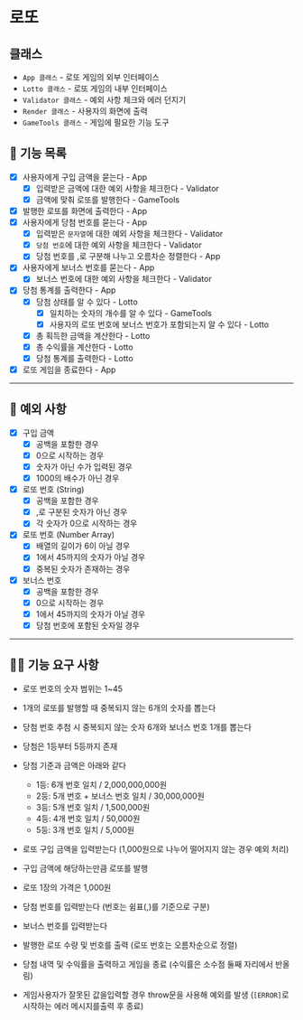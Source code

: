 # 로또

## 클래스

- `App 클래스` - 로또 게임의 외부 인터페이스
- `Lotto 클래스` - 로또 게임의 내부 인터페이스
- `Validator 클래스` - 예외 사항 체크와 에러 던지기
- `Render 클래스` - 사용자의 화면에 출력
- `GameTools 클래스` - 게임에 필요한 기능 도구

## 📝 기능 목록

- [x] 사용자에게 구입 금액을 묻는다 - App
  - [x] 입력받은 금액에 대한 예외 사항을 체크한다 - Validator
  - [x] 금액에 맞춰 로또를 발행한다 - GameTools
- [x] 발행한 로또를 화면에 출력한다 - App
- [x] 사용자에게 당첨 번호를 묻는다 - App
  - [x] 입력받은 `문자열`에 대한 예외 사항을 체크한다 - Validator
  - [x] `당첨 번호`에 대한 예외 사항을 체크한다 - Validator
  - [x] 당첨 번호를 ,로 구분해 나누고 오름차순 정렬한다 - App
- [x] 사용자에게 보너스 번호를 묻는다 - App
  - [x] 보너스 번호에 대한 예외 사항을 체크한다 - Validator
- [x] 당첨 통계를 출력한다 - App
  - [x] 당첨 상태를 알 수 있다 - Lotto
    - [x] 일치하는 숫자의 개수를 알 수 있다 - GameTools
    - [x] 사용자의 로또 번호에 보너스 번호가 포함되는지 알 수 있다 - Lotto
  - [x] 총 획득한 금액을 계산한다 - Lotto
  - [x] 총 수익률을 계산한다 - Lotto
  - [x] 당첨 통계를 출력한다 - Lotto
- [x] 로또 게임을 종료한다 - App

---

## 🚫 예외 사항

- [x] 구입 금액
  - [x] 공백을 포함한 경우
  - [x] 0으로 시작하는 경우
  - [x] 숫자가 아닌 수가 입력된 경우
  - [x] 1000의 배수가 아닌 경우
- [x] 로또 번호 (String)
  - [x] 공백을 포함한 경우
  - [x] ,로 구분된 숫자가 아닌 경우
  - [x] 각 숫자가 0으로 시작하는 경우
- [x] 로또 번호 (Number Array)
  - [x] 배열의 길이가 6이 아닐 경우
  - [x] 1에서 45까지의 숫자가 아닐 경우
  - [x] 중복된 숫자가 존재하는 경우
- [x] 보너스 번호
  - [x] 공백을 포함한 경우
  - [x] 0으로 시작하는 경우
  - [x] 1에서 45까지의 숫자가 아닐 경우
  - [x] 당첨 번호에 포함된 숫자일 경우

---

## 👌🏻 기능 요구 사항

- 로또 번호의 숫자 범위는 1~45
- 1개의 로또를 발행할 때 중복되지 않는 6개의 숫자를 뽑는다
- 당첨 번호 추첨 시 중복되지 않는 숫자 6개와 보너스 번호 1개를 뽑는다
- 당첨은 1등부터 5등까지 존재
- 당첨 기준과 금액은 아래와 같다

  - 1등: 6개 번호 일치 / 2,000,000,000원
  - 2등: 5개 번호 + 보너스 번호 일치 / 30,000,000원
  - 3등: 5개 번호 일치 / 1,500,000원
  - 4등: 4개 번호 일치 / 50,000원
  - 5등: 3개 번호 일치 / 5,000원

- 로또 구입 금액을 입력받는다 (1,000원으로 나누어 떨어지지 않는 경우 예외 처리)
- 구입 금액에 해당하는만큼 로또를 발행
- 로또 1장의 가격은 1,000원
- 당첨 번호를 입력받는다 (번호는 쉼표(,)를 기준으로 구분)
- 보너스 번호를 입력받는다
- 발행한 로또 수량 및 번호를 출력 (로또 번호는 오름차순으로 정렬)
- 당첨 내역 및 수익률을 출력하고 게임을 종료 (수익률은 소수점 둘째 자리에서 반올
  림)
- 게임사용자가 잘못된 값을입력할 경우 throw문을 사용해 예외를 발생 (`[ERROR]`로
  시작하는 에러 메시지를출력 후 종료)
